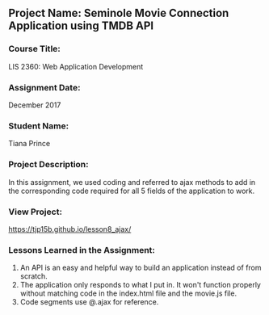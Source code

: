 ## Project Name:  Seminole Movie Connection Application using TMDB API

### Course Title:
LIS 2360:  Web Application Development

### Assignment Date:  
December 2017

### Student Name:  
Tiana Prince

### Project Description:
In this assignment, we used coding and referred to ajax methods to add in the corresponding code required for all 5 fields of the application to work.

### View Project:
https://tjp15b.github.io/lesson8_ajax/

### Lessons Learned in the Assignment:
1. An API is an easy and helpful way to build an application instead of from scratch.
2. The application only responds to what I put in. It won't function properly without matching code in the index.html file and the movie.js file.
3. Code segments use @.ajax for reference.
